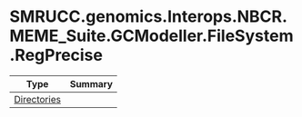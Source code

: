 ﻿
# SMRUCC.genomics.Interops.NBCR.MEME_Suite.GCModeller.FileSystem.RegPrecise

|Type|Summary|
|----|-------|
|[Directories](./Directories.md)||

